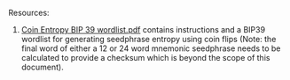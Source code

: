 Resources:

1. [Coin Entropy BIP 39 wordlist.pdf](https://github.com/EverydayBitcoiner/BitcoinResources/blob/main/SeedPhrases/Coin%20Entropy%20BIP39%20wordlist.pdf) contains instructions and a BIP39 wordlist for generating seedphrase entropy using coin flips (Note: the final word of either a 12 or 24 word mnemonic seedphrase needs to be calculated to provide a checksum which is beyond the scope of this document).

